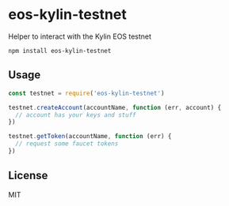 # eos-kylin-testnet

Helper to interact with the Kylin EOS testnet

```
npm install eos-kylin-testnet
```

## Usage

``` js
const testnet = require('eos-kylin-testnet')

testnet.createAccount(accountName, function (err, account) {
  // account has your keys and stuff
})

testnet.getToken(accountName, function (err) {
  // request some faucet tokens
})
```

## License

MIT
